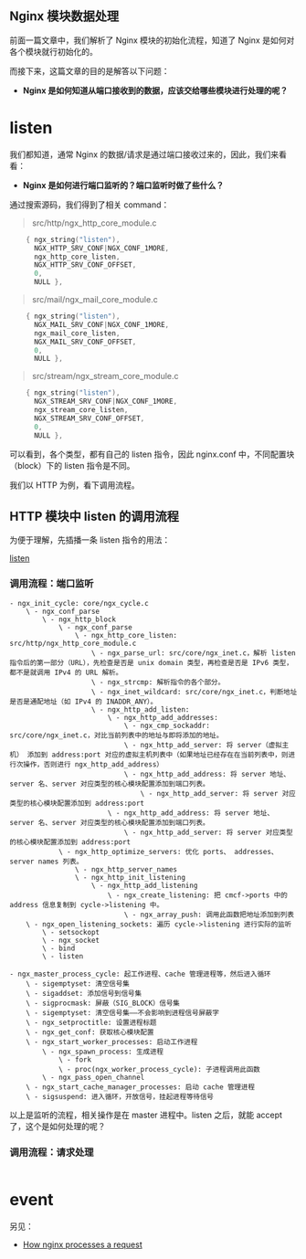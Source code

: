 Nginx 模块数据处理
---

前面一篇文章中，我们解析了 Nginx 模块的初始化流程，知道了 Nginx 是如何对各个模块就行初始化的。

而接下来，这篇文章的目的是解答以下问题：

- **Nginx 是如何知道从端口接收到的数据，应该交给哪些模块进行处理的呢？**

# listen

我们都知道，通常 Nginx 的数据/请求是通过端口接收过来的，因此，我们来看看：

- **Nginx 是如何进行端口监听的？端口监听时做了些什么？**

通过搜索源码，我们得到了相关 command：

> src/http/ngx_http_core_module.c

```c
    { ngx_string("listen"),
      NGX_HTTP_SRV_CONF|NGX_CONF_1MORE,
      ngx_http_core_listen,
      NGX_HTTP_SRV_CONF_OFFSET,
      0,
      NULL },
```

> src/mail/ngx_mail_core_module.c

```c
    { ngx_string("listen"),
      NGX_MAIL_SRV_CONF|NGX_CONF_1MORE,
      ngx_mail_core_listen,
      NGX_MAIL_SRV_CONF_OFFSET,
      0,
      NULL },
```

> src/stream/ngx_stream_core_module.c

```c
    { ngx_string("listen"),
      NGX_STREAM_SRV_CONF|NGX_CONF_1MORE,
      ngx_stream_core_listen,
      NGX_STREAM_SRV_CONF_OFFSET,
      0,
      NULL },
```

可以看到，各个类型，都有自己的 listen 指令，因此 nginx.conf 中，不同配置块（block）下的 listen 指令是不同。

我们以 HTTP 为例，看下调用流程。

## HTTP 模块中 listen 的调用流程

为便于理解，先插播一条 listen 指令的用法：

[listen](../Nginx指令/http-listen.md)


### 调用流程：端口监听

```
- ngx_init_cycle: core/ngx_cycle.c
    \ - ngx_conf_parse
        \ - ngx_http_block
            \ - ngx_conf_parse
                \ - ngx_http_core_listen: src/http/ngx_http_core_module.c
                    \ - ngx_parse_url: src/core/ngx_inet.c，解析 listen 指令后的第一部分（URL），先检查是否是 unix domain 类型，再检查是否是 IPv6 类型，都不是就调用 IPv4 的 URL 解析。
                    \ - ngx_strcmp: 解析指令的各个部分。
                    \ - ngx_inet_wildcard: src/core/ngx_inet.c，判断地址是否是通配地址（如 IPv4 的 INADDR_ANY）。
                    \ - ngx_http_add_listen:
                        \ - ngx_http_add_addresses:
                            \ - ngx_cmp_sockaddr: src/core/ngx_inet.c，对比当前列表中的地址与即将添加的地址。
                            \ - ngx_http_add_server: 将 server（虚拟主机） 添加到 address:port 对应的虚拟主机列表中（如果地址已经存在在当前列表中，则进行次操作，否则进行 ngx_http_add_address）
                            \ - ngx_http_add_address: 将 server 地址、server 名、server 对应类型的核心模块配置添加到端口列表。
                                \ - ngx_http_add_server: 将 server 对应类型的核心模块配置添加到 address:port
                        \ - ngx_http_add_address: 将 server 地址、server 名、server 对应类型的核心模块配置添加到端口列表。
                            \ - ngx_http_add_server: 将 server 对应类型的核心模块配置添加到 address:port
            \ - ngx_http_optimize_servers: 优化 ports、 addresses、 server names 列表。
                \ - ngx_http_server_names
                \ - ngx_http_init_listening
                    \ - ngx_http_add_listening
                        \ - ngx_create_listening: 把 cmcf->ports 中的 address 信息复制到 cycle->listening 中。
                            \ - ngx_array_push: 调用此函数把地址添加到列表
    \ - ngx_open_listening_sockets: 遍历 cycle->listening 进行实际的监听
        \ - setsockopt
        \ - ngx_socket
        \ - bind
        \ - listen

- ngx_master_process_cycle: 起工作进程、cache 管理进程等，然后进入循环
    \ - sigemptyset: 清空信号集
    \ - sigaddset: 添加信号到信号集
    \ - sigprocmask: 屏蔽（SIG_BLOCK）信号集
    \ - sigemptyset: 清空信号集——不会影响到进程信号屏蔽字
    \ - ngx_setproctitle: 设置进程标题
    \ - ngx_get_conf: 获取核心模块配置
    \ - ngx_start_worker_processes: 启动工作进程
        \ - ngx_spawn_process: 生成进程
            \ - fork
            \ - proc(ngx_worker_process_cycle): 子进程调用此函数
        \ - ngx_pass_open_channel
    \ - ngx_start_cache_manager_processes: 启动 cache 管理进程
    \ - sigsuspend: 进入循环，开放信号，挂起进程等待信号
```

以上是监听的流程，相关操作是在 master 进程中。listen 之后，就能 accept 了，这个是如何处理的呢？

### 调用流程：请求处理

```

```

# event


另见：

- [How nginx processes a request](http://nginx.org/en/docs/http/request_processing.html)
